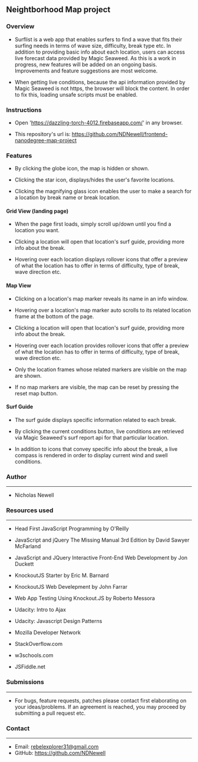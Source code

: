 ## Neightborhood Map project

### Overview

* Surflist is a web app that enables surfers to find a wave that fits their
  surfing needs in terms of wave size, difficulty, break type etc. In addition
  to providing basic info about each location, users can access live forecast
  data provided by Magic Seaweed. As this is a work in progress, new features
  will be added on an ongoing basis. Improvements and feature suggestions are
  most welcome.

* When getting live conditions, because the api information provided by Magic
  Seaweed is not https, the browser will block the content. In order to fix
  this, loading unsafe scripts must be enabled.

### Instructions

* Open 'https://dazzling-torch-4012.firebaseapp.com/' in any browser.

* This repository's url is:
  https://github.com/NDNewell/frontend-nanodegree-map-project


### Features

* By clicking the globe icon, the map is hidden or shown.

* Clicking the star icon, displays/hides the user's favorite locations.

* Clicking the magnifying glass icon enables the user to make a search for a
  location by break name or break location.


#### Grid View (landing page)

* When the page first loads, simply scroll up/down until you find a location
  you want.

* Clicking a location will open that location's surf guide, providing more info
  about the break.

* Hovering over each location displays rollover icons that offer a preview of
  what the location has to offer in terms of difficulty, type of break, wave
  direction etc.


#### Map View

* Clicking on a location's map marker reveals its name in an info window.

* Hovering over a location's map marker auto scrolls to its related location
  frame at the bottom of the page.

* Clicking a location will open that location's surf guide, providing more info
  about the break.

* Hovering over each location provides rollover icons that offer a preview of
  what the location has to offer in terms of difficulty, type of break, wave
  direction etc.

* Only the location frames whose related markers are visible on the map are
  shown.

* If no map markers are visible, the map can be reset by pressing the reset
  map button.


#### Surf Guide

* The surf guide displays specific information related to each break.

* By clicking the current conditions button, live conditions are retrieved
  via Magic Seaweed's surf report api for that particular location.

* In addition to icons that convey specific info about the break, a live
  compass is rendered in order to display current wind and swell conditions.


###  Author
  ------

  * Nicholas Newell


###  Resources used
  --------------

  * Head First JavaScript Programming by O'Reilly

  * JavaScript and jQuery The Missing Manual 3rd Edition by David Sawyer
    McFarland

  * JavaScript and JQuery Interactive Front-End Web Development by Jon Duckett

  * KnockoutJS Starter by Eric M. Barnard

  * KnockoutJS Web Develepment by John Farrar

  * Web App Testing Using Knockout.JS by Roberto Messora

  * Udacity: Intro to Ajax

  * Udacity: Javascript Design Patterns

  * Mozilla Developer Network

  * StackOverflow.com

  * w3schools.com

  * JSFiddle.net


###  Submissions
  -----------

  * For bugs, feature requests, patches please contact first elaborating on
    your ideas/problems. If an agreement is reached, you may proceed by
    submitting a pull request etc.


###  Contact
  -------

  * Email: rebelexplorer31@gmail.com
  * GitHub: https://github.com/NDNewell